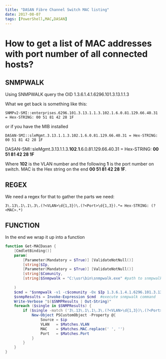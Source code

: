 ```yaml
---
title: "DASAN Fibre Channel Switch MAC listing"
date: 2017-08-07
tags: [PowerShell,MAC,DASAN]
---
```


# How to get a list of MAC addresses with port number of all connected hosts?

## SNMPWALK
Using SNMPWALK query the OID 1.3.6.1.4.1.6296.101.3.13.1.1.3

What we get back is something like this:

    SNMPv2-SMI::enterprises.6296.101.3.13.1.1.3.102.1.6.0.81.129.66.40.31 = Hex-STRING: 00 51 81 42 28 1F 

or if you have the MIB installed

    DASAN-SMI::sleMgmt.3.13.1.1.3.102.1.6.0.81.129.66.40.31 = Hex-STRING: 00 51 81 42 28 1F 

DASAN-SMI::sleMgmt.3.13.1.1.3.**102**.**1**.6.0.81.129.66.40.31 = Hex-STRING: **00 51 81 42 28 1F** 

Where **102** is the VLAN number and the following **1** is the port number on switch. MAC is the Hex string on the end **00 51 81 42 28 1F**.
## REGEX
We need a regex for that to gather the parts we need:

```regex
3\.13\.1\.1\.3\.(?<VLAN>\d{1,3})\.(?<Port>\d{1,3}).*= Hex-STRING: (?<MAC>.*)
```
## FUNCTION
In the end we wrap it up into a function
```powershell
function Get-MACDasan {
    [CmdletBinding()]
    param(	
        [Parameter(Mandatory = $True)] [ValidateNotNull()]
        [string]$Ip,
        [Parameter(Mandatory = $True)] [ValidateNotNull()]
        [string]$Comunity,
        [string]$Snmpwalk = "C:\usr\bin\snmpwalk.exe" #path to snmpwalk.exe
	
    )	
    $cmd = "$snmpwalk -v1 -c$comunity -Ox $Ip 1.3.6.1.4.1.6296.101.3.13.1.1.3"
    $snmpResults = Invoke-Expression $cmd  #execute snmpwalk command
    Write-Verbose "$($SNMPResults | Out-String)"
    foreach ($single in $SNMPResults) {
        if ($single -match ('3\.13\.1\.1\.3\.(?<VLAN>\d{1,3})\.(?<Port>\d{1,3}).*= Hex-STRING: (?<MAC>.*)')) {
            New-Object PSCustomObject -Property @{
                Source = $ip
                VLAN   = $Matches.VLAN
                MAC    = $Matches.MAC.replace(' ', '')
                Port   = $Matches.Port				
            }			
        }
    }
}
```
